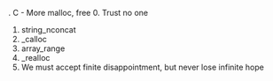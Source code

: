 . C - More malloc, free
0. Trust no one
1. string_nconcat
2. _calloc
3. array_range
4. _realloc
5. We must accept finite disappointment, but never lose infinite hope

